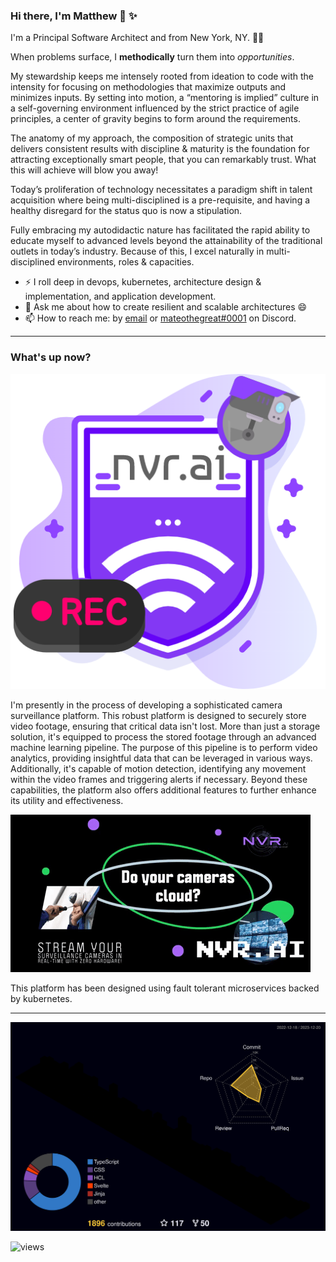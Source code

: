 ### Hi there, I'm Matthew 👋 ✨

I'm a Principal Software Architect and from New York, NY. 👨‍💻

When problems surface, I **methodically** turn them into _opportunities_.

My stewardship keeps me intensely rooted from ideation to code with the intensity for focusing on methodologies that maximize outputs and minimizes inputs. By setting into motion, a “mentoring is implied” culture in a self-governing environment influenced by the strict practice of agile principles, a center of gravity begins to form around the requirements.

The anatomy of my approach, the composition of strategic units that delivers consistent results with discipline & maturity is the foundation for attracting exceptionally smart people, that you can remarkably trust. What this will achieve will blow you away!

Today’s proliferation of technology necessitates a paradigm shift in talent acquisition where being multi-disciplined is a pre-requisite, and having a healthy disregard for the status quo is now a stipulation.

Fully embracing my autodidactic nature has facilitated the rapid ability to educate myself to advanced levels beyond the attainability of the traditional outlets in today’s industry. Because of this, I excel naturally in multi-disciplined environments, roles & capacities.

- ⚡ I roll deep in devops, kubernetes, architecture design & implementation, and application development.
- 💬 Ask me about how to create resilient and scalable architectures 😄
- 📫 How to reach me: by [email](mailto:matthew@matthewdavis.io) or [mateothegreat#0001](https://discordapp.com/users/505520869246763009) on Discord.

---

### What's up now?

![Alt text](brand-badge.png)

I'm presently in the process of developing a sophisticated camera surveillance platform. This robust platform is designed to securely store video footage, ensuring that critical data isn't lost. More than just a storage solution, it's equipped to process the stored footage through an advanced machine learning pipeline. The purpose of this pipeline is to perform video analytics, providing insightful data that can be leveraged in various ways. Additionally, it's capable of motion detection, identifying any movement within the video frames and triggering alerts if necessary. Beyond these capabilities, the platform also offers additional features to further enhance its utility and effectiveness.

[<img src="image.png">](https://nvr.ai)

This platform has been designed using fault tolerant microservices backed by kubernetes.

---

![graph](profile-3d-contrib/profile-night-rainbow.svg)

![views](https://enbxcd98jgzi9ya.m.pipedream.net/)

